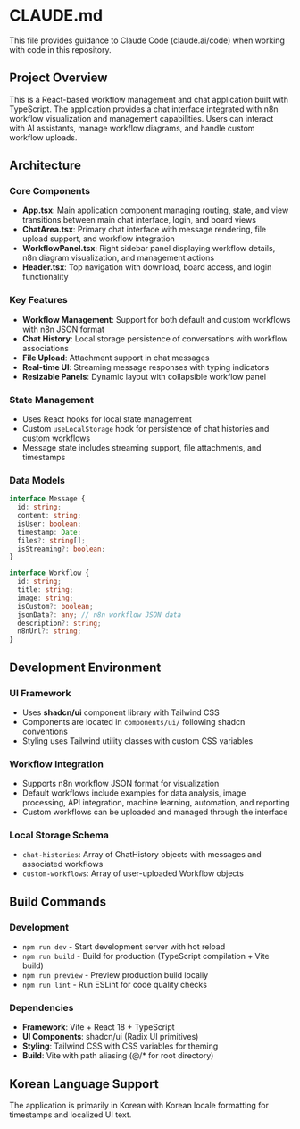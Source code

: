# CLAUDE.md

This file provides guidance to Claude Code (claude.ai/code) when working with code in this repository.

## Project Overview

This is a React-based workflow management and chat application built with TypeScript. The application provides a chat interface integrated with n8n workflow visualization and management capabilities. Users can interact with AI assistants, manage workflow diagrams, and handle custom workflow uploads.

## Architecture

### Core Components
- **App.tsx**: Main application component managing routing, state, and view transitions between main chat interface, login, and board views
- **ChatArea.tsx**: Primary chat interface with message rendering, file upload support, and workflow integration
- **WorkflowPanel.tsx**: Right sidebar panel displaying workflow details, n8n diagram visualization, and management actions
- **Header.tsx**: Top navigation with download, board access, and login functionality

### Key Features
- **Workflow Management**: Support for both default and custom workflows with n8n JSON format
- **Chat History**: Local storage persistence of conversations with workflow associations
- **File Upload**: Attachment support in chat messages
- **Real-time UI**: Streaming message responses with typing indicators
- **Resizable Panels**: Dynamic layout with collapsible workflow panel

### State Management
- Uses React hooks for local state management
- Custom `useLocalStorage` hook for persistence of chat histories and custom workflows
- Message state includes streaming support, file attachments, and timestamps

### Data Models
```typescript
interface Message {
  id: string;
  content: string;
  isUser: boolean;
  timestamp: Date;
  files?: string[];
  isStreaming?: boolean;
}

interface Workflow {
  id: string;
  title: string;
  image: string;
  isCustom?: boolean;
  jsonData?: any; // n8n workflow JSON data
  description?: string;
  n8nUrl?: string;
}
```

## Development Environment

### UI Framework
- Uses **shadcn/ui** component library with Tailwind CSS
- Components are located in `components/ui/` following shadcn conventions
- Styling uses Tailwind utility classes with custom CSS variables

### Workflow Integration
- Supports n8n workflow JSON format for visualization
- Default workflows include examples for data analysis, image processing, API integration, machine learning, automation, and reporting
- Custom workflows can be uploaded and managed through the interface

### Local Storage Schema
- `chat-histories`: Array of ChatHistory objects with messages and associated workflows
- `custom-workflows`: Array of user-uploaded Workflow objects

## Build Commands

### Development
- `npm run dev` - Start development server with hot reload
- `npm run build` - Build for production (TypeScript compilation + Vite build)
- `npm run preview` - Preview production build locally
- `npm run lint` - Run ESLint for code quality checks

### Dependencies
- **Framework**: Vite + React 18 + TypeScript
- **UI Components**: shadcn/ui (Radix UI primitives)
- **Styling**: Tailwind CSS with CSS variables for theming
- **Build**: Vite with path aliasing (@/* for root directory)

## Korean Language Support
The application is primarily in Korean with Korean locale formatting for timestamps and localized UI text.
